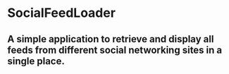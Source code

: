 # SocialFeedLoader

## A simple application to retrieve and display all feeds from different social networking sites in a single place.


